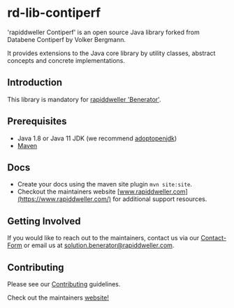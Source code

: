 # rd-lib-contiperf

'rapiddweller Contiperf' is an open source Java library forked from Databene Contiperf by Volker Bergmann.

It provides extensions to the Java core library by utility classes, abstract concepts
and concrete implementations.

## Introduction

This library is mandatory for [rapiddweller 'Benerator'](https://www.benerator.de).

## Prerequisites

- Java 1.8 or Java 11 JDK (we recommend [adoptopenjdk](https://adoptopenjdk.net/))
- [Maven](https://maven.apache.org/)

## Docs

- Create your docs using the maven site plugin `mvn site:site`. 
- Checkout the maintainers website [www.rapiddweller.com](https://www.rapiddweller.com/) 
  for additional support resources.  
  

## Getting Involved

If you would like to reach out to the maintainers, contact us via our 
[Contact-Form](https://www.benerator.de/contact-us) or email us at 
[solution.benerator@rapiddweller.com](mailto:solution.benerator@rapiddweller.com).


## Contributing

Please see our [Contributing](CONTRIBUTING.md) guidelines. 

Check out the maintainers [website!](https://rapiddweller.com)
